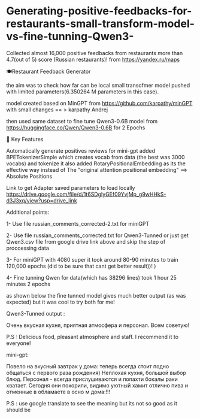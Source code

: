 # Generating-positive-feedbacks-for-restaurants-small-transform-model-vs-fine-tunning-Qwen3-

Collected almost 16,000 positive feedbacks from restaurants more than 4.7(out of 5) score (Russian restaurants)! from https://yandex.ru/maps

🍽️Restaurant Feedback Generator

the aim was to check how far can be local small transofmer model pushed with limited parameters(6.350264 M parameters in this case).

model created based on MinGPT from https://github.com/karpathy/minGPT with small changes == > karpathy Andrej

then used same dataset to fine tune Qwen3-0.6B model from https://huggingface.co/Qwen/Qwen3-0.6B for 2 Epochs 

🎯 Key Features

Automatically generate positives reviews 
for mini-gpt added BPETokenizerSimple which creates vocab from data (the best was 3000 vocabs) and tokenize it
also added RotaryPositionalEmbedding as its the effective way instead of The "original attention positional embedding" ==> Absolute Positions

Link to get Adapter saved parameters to load locally 
https://drive.google.com/file/d/1t6SDglyGEf09YvjMp_g9wHHkS-d3J3xq/view?usp=drive_link

Additional points:

1- Use file russian_comments_corrected-2.txt for miniGPT 

2- Use file russian_comments_corrected.txt  for Qwen3-Tunned  or just get Qwen3.csv file from google drive link above and skip the step of proccessing data

3- For miniGPT with 4080 super it took around 80-90 minutes to train 120,000 epochs (did to be sure that cant get better result))! )

4- Fine tunning Qwen for data(which has 38296 lines) took 1 hour 25 minutes 2 epochs

as shown below the fine tunned model gives much better output (as was expected) but it was cool to try both for me!

Qwen3-Tunned output :

Очень вкусная кухня, приятная атмосфера и персонал. Всем советую!

P.S : Delicious food, pleasant atmosphere and staff. I recommend it to everyone!

mini-gpt:

Повело на вкусный завтрак у дома: теперь всегда стоит подно общаться с первого раза рождения) 
 Неплохая кухня, большой выбор блюд. Персонал - всегда прислушиваются и попахти бокалы раки хватает. 
 Сегодня они покорили, видимо уютный хамит отлично пива и отменные в обламаете в осно м дома:!!!
 
 P.S : use google translate to see the meaning but its not so good as it should be
